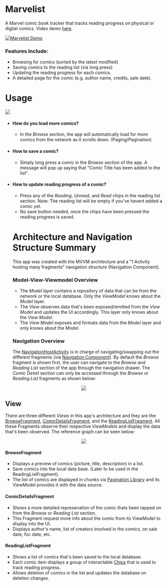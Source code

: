 # Marvelist
A  Marvel comic book tracker that tracks reading progress on physical or digital comics. Video demo [here](https://youtu.be/69d_HMlNnNU).


[![Marvelist Demo](https://j.gifs.com/P799Gn.gif)](https://youtu.be/69d_HMlNnNU)

### Features Include:
- Browsing for comics (sorted by the latest modified)
- Saving comics to the reading list (via long press)
- Updating the reading progress for each comics.
- A detailed page for the comic (e.g. author name, credits, sale date).

# Usage
![](https://i.imgur.com/ABJoIno.jpg?1)

- #### How do  you load more comics?
  - In the _Browse_ section, the app will automatically load for more comics from the network as it scrolls down. (Paging/Pagination)

- #### How to save a comic?
  - Simply long press a comic in the _Browse_ section of the app.
    A message will pop up saying that "Comic Title has been added to the list".

- #### How to update reading progress of a comic?
  - Press any of the _Reading_, _Unread_, and _Read_ chips in the reading list section. Note:  The reading list will be empty if you've     havent added a comic yet.
  - No save button needed, once the chips have been pressed the reading progress is saved.
  
  # Architecture and Navigation Structure Summary
  This app was created with the MVVM architecture and a "1 Activity hosting many fragments" navigation structure (Navigation Component).
  ### Model-View-Viewmodel Overview
  - The _Model_ layer contains a repository of data that can be from the network or the local database. Only the _ViewModel_ knows about the _Model_ layer.
  - The _View_ observes data that's been exposed/emitted from the _View Model_ and updates the UI accordingly. This layer only knows about the _View Model_.
  - The _View Model_ exposes and formats data from the _Model_ layer and only knows about the _Model_.
  
  ### Navigation Overview
    
    The [NavigationHostActivity](https://github.com/arsonistAnt/Marvelist/blob/master/app/src/main/java/com/example/marvelist/ui/base/NavigationHostActivity.kt) is in charge of navigating/swapping out the different fragments (via [Navigation Component](https://developer.android.com/guide/navigation/navigation-getting-started)). By default the _Browse_ fragment is shown first, the user can navigate to the _Browse_ and _Reading List_ section of the app through the navigation drawer. The _Comic Detail_ section can only be accessed through the _Browse_ or _Reading List_ fragments as shown below:

[Navigation Graph Image]: <> (Display image of the navigation graph.)
<p align="center">
  <img src="https://i.imgur.com/2NwMtUH.png" />
</p>

## View
There are three different _Views_ in this app's architecture and they are the [BrowseFragment](https://github.com/arsonistAnt/Marvelist/blob/master/app/src/main/java/com/example/marvelist/ui/comicbrowser/BrowseFragment.kt), [ComicDetailsFragment](https://github.com/arsonistAnt/Marvelist/blob/master/app/src/main/java/com/example/marvelist/ui/comicdetails/ComicDetailsFragment.kt), and the [ReadingListFragment](https://github.com/arsonistAnt/Marvelist/blob/master/app/src/main/java/com/example/marvelist/ui/readinglist/ReadingListFragment.kt). All these Fragments observe their respective _ViewModels_ and display the data that's been observed. The reference graph can be seen below:

[View Graph Image]: <> (Display image of the View's graph and relationship to its ViewModels.)
<p align="center">
  <img src="https://i.imgur.com/PLqzRXU.png" />
</p>

    
#### BrowseFragment
- Displays a preview of comics (picture, title, description) in a list.
- Save comics into the local data base. (Later to be used in the ReadingListFragment).
- The list of comics are displayed in chunks via [Pagination Library](https://developer.android.com/topic/libraries/architecture/paging) and its ViewModel provides it with the data source.

#### ComicDetailsFragment
- Shows a more detailed represenation of the comic thats been tapped on from the _Browse_ or _Reading List_ section.
- This Fragment request more info about the comic from its ViewModel to display into the UI.
- Displays author's name, list of creators involved in the comics, on sale date, foc date, etc.

#### ReadingListFragment
- Shows a list of comics that's been saved to the local database.
- Each comic item displays a group of interactable [Chips](https://material.io/components/chips/) that is used to track reading progress.
- Allows deletion of comics in the list and updates the database on deletion changes.
  

